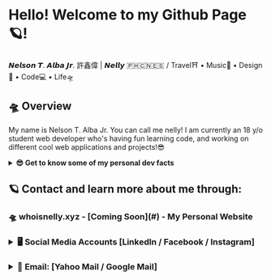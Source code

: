 # Hello! Welcome to my Github Page 🪐!
𝙉𝙚𝙡𝙨𝙤𝙣 𝙏. 𝘼𝙡𝙗𝙖 𝙅𝙧. 許鑫偉 | 𝙉𝙚𝙡𝙡𝙮 🇵🇭🇨🇳🇪🇸 / Travel⛩ • Music🎹 • Design🎨 • Code💻 • Life🛸

## 🛸 Overview
My name is Nelson T. Alba Jr. You can call me nelly! I am currently an 18 y/o student web developer who's having fun learning code, and working on different cool web applications and projects!😎

<details>
  <summary><strong>😎 Get to know some of my personal dev facts</strong></summary>
  
  ### 💻 My Dev Language Preference:
  
  ```
  Current Favourite Programming Language: Python🐍
  ```
  
  ```
  My Ranking for dev languages (based on my current skillset and preference):
  1. Python
  2. Javascript (Node.Js)
  3. PHP
  4. Ruby on Rails
  ```
  
  ### 💻 My Dev skill-set list:
  ```
  Python, PHP, Node.Js, Ruby, Django, Flask, React.js, Angular.js, Express.js, Laravel, Ruby on Rails, Cactus, Gatsby, Hugo, Google Cloud Platform, Amazon Web Services, Heroku, Netlify, HTML, CSS, Bootstrap, Sass, Javascript, JQuery ... 
  ``` 
</details>


## 🪐 Contact and learn more about me through:
<h3> 🛸 whoisnelly.xyz - [Coming Soon](#) - My Personal Website </h3>

<h3>
  <details>
    <summary><strong>🖥️ Social Media Accounts [LinkedIn / Facebook / Instagram]</strong></summary>

    1. [linkedin.com/in/whoisnelly](https://www.linkedin.com/in/whoisnelly) - **LinkedIn** 
    2. [facebook.com/nelson.albajr](https://www.facebook.com/nelson.albajr) - **Facebook** 
    3. [instagram.com/who_is_nelly](https://www.instagram.com/who_is_nelly/) - **Instagram**

  </details>
</h3>
 
<h3>
  <details>
    <summary><strong>📮 Email: [Yahoo Mail / Google Mail] </strong></summary>

    1. [nelsonalbajr@yahoo.com](nelsonalbajr@yahoo.com) - **Yahoo Mail**
    2. [nb3.321132@gmail.com](nb3.321132@gmail.com) - **Google Mail** 

  </details>
</h3>
